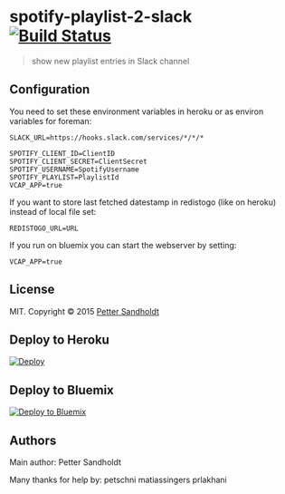 # spotify-playlist-2-slack [![Build Status](http://img.shields.io/travis/petterl/spotify-playlist-2-slack.svg?style=flat-square)](https://travis-ci.org/petterl/spotify-playlist-2-slack)
> show new playlist entries in Slack channel

## Configuration

You need to set these environment variables in heroku or as environ variables for foreman:

```
SLACK_URL=https://hooks.slack.com/services/*/*/*

SPOTIFY_CLIENT_ID=ClientID
SPOTIFY_CLIENT_SECRET=ClientSecret
SPOTIFY_USERNAME=SpotifyUsername
SPOTIFY_PLAYLIST=PlaylistId
VCAP_APP=true
```

If you want to store last fetched datestamp in redistogo (like on heroku) instead of local file set:
```
REDISTOGO_URL=URL
```

If you run on bluemix you can start the webserver by setting:
```
VCAP_APP=true
```

## License

MIT. Copyright &copy; 2015 [Petter Sandholdt](https://github.com/petterl)

## Deploy to Heroku
[![Deploy](https://www.herokucdn.com/deploy/button.png)](https://heroku.com/deploy)

## Deploy to Bluemix
[![Deploy to Bluemix](https://bluemix.net/deploy/button.png)](https://bluemix.net/deploy?repository=https://github.com/petterl/spotify-playlist-2-slack)

## Authors

Main author: Petter Sandholdt

Many thanks for help by: 
petschni
matiassingers
prlakhani